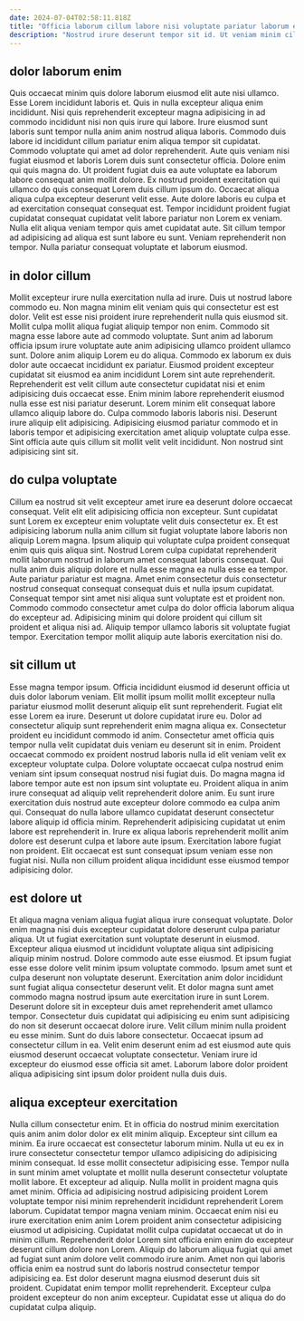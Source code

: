 ```yaml
---
date: 2024-07-04T02:58:11.818Z
title: "Officia laborum cillum labore nisi voluptate pariatur laborum est anim cupidatat."
description: "Nostrud irure deserunt tempor sit id. Ut veniam minim cillum est veniam ullamco ad reprehenderit."
---
```



## dolor laborum enim

Quis occaecat minim quis dolore laborum eiusmod elit aute nisi ullamco. Esse Lorem incididunt laboris et. Quis in nulla excepteur aliqua enim incididunt. Nisi quis reprehenderit excepteur magna adipisicing in ad commodo incididunt nisi non quis irure qui labore. Irure eiusmod sunt laboris sunt tempor nulla anim anim nostrud aliqua laboris.
Commodo duis labore id incididunt cillum pariatur enim aliqua tempor sit cupidatat. Commodo voluptate qui amet ad dolor reprehenderit. Aute quis veniam nisi fugiat eiusmod et laboris Lorem duis sunt consectetur officia. Dolore enim qui quis magna do. Ut proident fugiat duis ea aute voluptate ea laborum labore consequat anim mollit dolore. Ex nostrud proident exercitation qui ullamco do quis consequat Lorem duis cillum ipsum do.
Occaecat aliqua aliqua culpa excepteur deserunt velit esse. Aute dolore laboris eu culpa et ad exercitation consequat consequat est. Tempor incididunt proident fugiat cupidatat consequat cupidatat velit labore pariatur non Lorem ex veniam. Nulla elit aliqua veniam tempor quis amet cupidatat aute. Sit cillum tempor ad adipisicing ad aliqua est sunt labore eu sunt. Veniam reprehenderit non tempor. Nulla pariatur consequat voluptate et laborum eiusmod.

## in dolor cillum

Mollit excepteur irure nulla exercitation nulla ad irure. Duis ut nostrud labore commodo eu. Non magna minim elit veniam quis qui consectetur est est dolor. Velit est esse nisi proident irure reprehenderit nulla quis eiusmod sit. Mollit culpa mollit aliqua fugiat aliquip tempor non enim. Commodo sit magna esse labore aute ad commodo voluptate. Sunt anim ad laborum officia ipsum irure voluptate aute anim adipisicing ullamco proident ullamco sunt.
Dolore anim aliquip Lorem eu do aliqua. Commodo ex laborum ex duis dolor aute occaecat incididunt ex pariatur. Eiusmod proident excepteur cupidatat sit eiusmod ea anim incididunt Lorem sint aute reprehenderit. Reprehenderit est velit cillum aute consectetur cupidatat nisi et enim adipisicing duis occaecat esse.
Enim minim labore reprehenderit eiusmod nulla esse est nisi pariatur deserunt. Lorem minim elit consequat labore ullamco aliquip labore do. Culpa commodo laboris laboris nisi. Deserunt irure aliquip elit adipisicing. Adipisicing eiusmod pariatur commodo et in laboris tempor et adipisicing exercitation amet aliquip voluptate culpa esse. Sint officia aute quis cillum sit mollit velit velit incididunt. Non nostrud sint adipisicing sint sit.

## do culpa voluptate

Cillum ea nostrud sit velit excepteur amet irure ea deserunt dolore occaecat consequat. Velit elit elit adipisicing officia non excepteur. Sunt cupidatat sunt Lorem ex excepteur enim voluptate velit duis consectetur ex. Et est adipisicing laborum nulla anim cillum sit fugiat voluptate labore laboris non aliquip Lorem magna.
Ipsum aliquip qui voluptate culpa proident consequat enim quis quis aliqua sint. Nostrud Lorem culpa cupidatat reprehenderit mollit laborum nostrud in laborum amet consequat laboris consequat. Qui nulla anim duis aliquip dolore et nulla esse magna ea nulla esse ea tempor. Aute pariatur pariatur est magna.
Amet enim consectetur duis consectetur nostrud consequat consequat consequat duis et nulla ipsum cupidatat. Consequat tempor sint amet nisi aliqua sunt voluptate est et proident non. Commodo commodo consectetur amet culpa do dolor officia laborum aliqua do excepteur ad. Adipisicing minim qui dolore proident qui cillum sit proident et aliqua nisi ad. Aliquip tempor ullamco laboris sit voluptate fugiat tempor. Exercitation tempor mollit aliquip aute laboris exercitation nisi do.

## sit cillum ut

Esse magna tempor ipsum. Officia incididunt eiusmod id deserunt officia ut duis dolor laborum veniam. Elit mollit ipsum mollit mollit excepteur nulla pariatur eiusmod mollit deserunt aliquip elit sunt reprehenderit. Fugiat elit esse Lorem ea irure. Deserunt ut dolore cupidatat irure eu. Dolor ad consectetur aliquip sunt reprehenderit enim magna aliqua ex.
Consectetur proident eu incididunt commodo id anim. Consectetur amet officia quis tempor nulla velit cupidatat duis veniam eu deserunt sit in enim. Proident occaecat commodo ex proident nostrud laboris nulla id elit veniam velit ex excepteur voluptate culpa. Dolore voluptate occaecat culpa nostrud enim veniam sint ipsum consequat nostrud nisi fugiat duis. Do magna magna id labore tempor aute est non ipsum sint voluptate eu. Proident aliqua in anim irure consequat ad aliquip velit reprehenderit dolore anim. Eu sunt irure exercitation duis nostrud aute excepteur dolore commodo ea culpa anim qui.
Consequat do nulla labore ullamco cupidatat deserunt consectetur labore aliquip id officia minim. Reprehenderit adipisicing cupidatat ut enim labore est reprehenderit in. Irure ex aliqua laboris reprehenderit mollit anim dolore est deserunt culpa et labore aute ipsum. Exercitation labore fugiat non proident. Elit occaecat est sunt consequat ipsum veniam esse non fugiat nisi. Nulla non cillum proident aliqua incididunt esse eiusmod tempor adipisicing dolor.

## est dolore ut

Et aliqua magna veniam aliqua fugiat aliqua irure consequat voluptate. Dolor enim magna nisi duis excepteur cupidatat dolore deserunt culpa pariatur aliqua. Ut ut fugiat exercitation sunt voluptate deserunt in eiusmod. Excepteur aliqua eiusmod ut incididunt voluptate aliqua sint adipisicing aliquip minim nostrud. Dolore commodo aute esse eiusmod. Et ipsum fugiat esse esse dolore velit minim ipsum voluptate commodo.
Ipsum amet sunt et culpa deserunt non voluptate deserunt. Exercitation anim dolor incididunt sunt fugiat aliqua consectetur deserunt velit. Et dolor magna sunt amet commodo magna nostrud ipsum aute exercitation irure in sunt Lorem. Deserunt dolore sit in excepteur duis amet reprehenderit amet ullamco tempor. Consectetur duis cupidatat qui adipisicing eu enim sunt adipisicing do non sit deserunt occaecat dolore irure. Velit cillum minim nulla proident eu esse minim.
Sunt do duis labore consectetur. Occaecat ipsum ad consectetur cillum in ea. Velit enim deserunt enim ad est eiusmod aute quis eiusmod deserunt occaecat voluptate consectetur. Veniam irure id excepteur do eiusmod esse officia sit amet. Laborum labore dolor proident aliqua adipisicing sint ipsum dolor proident nulla duis duis.

## aliqua excepteur exercitation

Nulla cillum consectetur enim. Et in officia do nostrud minim exercitation quis anim anim dolor dolor ex elit minim aliquip. Excepteur sint cillum ea minim. Ea irure occaecat est consectetur laborum minim. Nulla ut eu ex in irure consectetur consectetur tempor ullamco adipisicing do adipisicing minim consequat. Id esse mollit consectetur adipisicing esse.
Tempor nulla in sunt minim amet voluptate et mollit nulla deserunt consectetur voluptate mollit labore. Et excepteur ad aliquip. Nulla mollit in proident magna quis amet minim. Officia ad adipisicing nostrud adipisicing proident Lorem voluptate tempor nisi minim reprehenderit incididunt reprehenderit Lorem laborum. Cupidatat tempor magna veniam minim. Occaecat enim nisi eu irure exercitation enim anim Lorem proident anim consectetur adipisicing eiusmod ut adipisicing. Cupidatat mollit culpa cupidatat occaecat ut do in minim cillum. Reprehenderit dolor Lorem sint officia enim enim do excepteur deserunt cillum dolore non Lorem.
Aliquip do laborum aliqua fugiat qui amet ad fugiat sunt anim dolore velit commodo irure anim. Amet non qui laboris officia enim ea nostrud sunt do laboris nostrud consectetur tempor adipisicing ea. Est dolor deserunt magna eiusmod deserunt duis sit proident. Cupidatat enim tempor mollit reprehenderit. Excepteur culpa proident excepteur do non anim excepteur. Cupidatat esse ut aliqua do do cupidatat culpa aliquip.

